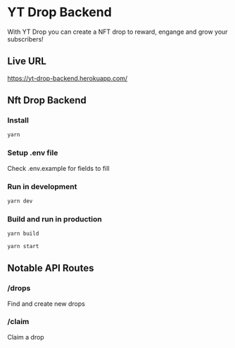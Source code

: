 # YT Drop Backend

With YT Drop you can create a NFT drop to reward, engange and grow your subscribers!

## Live URL
https://yt-drop-backend.herokuapp.com/


## Nft Drop Backend

### Install

```bash
yarn
```

### Setup .env file
Check .env.example for fields to fill

### Run in development

```bash
yarn dev
```

### Build and run in production

```bash
yarn build
```

```bash
yarn start
```

## Notable API Routes

### /drops

Find and create new drops

### /claim

Claim a drop